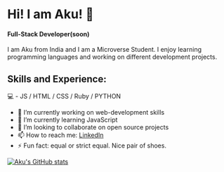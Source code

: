 # Hi! I am Aku! 👋 

#### Full-Stack Developer(soon)

I am Aku from India and I am a Microverse Student. I enjoy learning programming languages and working on different development projects.

## Skills and Experience:

💻 - JS / HTML / CSS / Ruby / PYTHON


- 🔭 I’m currently working on web-development skills
- 🌱 I’m currently learning JavaScript
- 👯 I’m looking to collaborate on open source projects
- 📫 How to reach me: [LinkedIn](https://www.linkedin.com/in/akbar-khan-b57709182/)
- ⚡ Fun fact: equal or strict equal. Nice pair of shoes.

[![Aku's GitHub stats](https://github-readme-stats.vercel.app/api?username=aakbarkhan)](https://github.com/anuraghazra/github-readme-stats)


